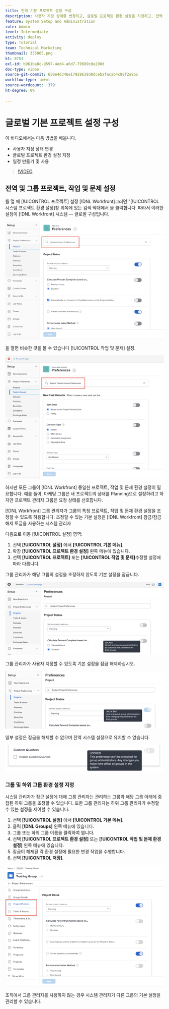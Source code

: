 ```yaml
---
title: 전역 기본 프로젝트 설정 구성
description: 사용자 지정 상태를 변경하고, 글로벌 프로젝트 환경 설정을 지정하고, 전역 기본 설정인 일정을 만드는 방법을 알아봅니다.
feature: System Setup and Administration
role: Admin
level: Intermediate
activity: deploy
type: Tutorial
team: Technical Marketing
thumbnail: 335065.png
kt: 8753
exl-id: b961ba8c-9597-4ed4-a6d7-79689c8e290d
doc-type: video
source-git-commit: 650e4d346e1792863930dcebafacab4c88f2a8bc
workflow-type: tm+mt
source-wordcount: '379'
ht-degree: 0%

---
```


# 글로벌 기본 프로젝트 설정 구성

<!---
21.4 updates have been made
--->

이 비디오에서는 다음 방법을 배웁니다.

* 사용자 지정 상태 변경
* 글로벌 프로젝트 환경 설정 지정
* 일정 만들기 및 사용

>[!VIDEO](https://video.tv.adobe.com/v/335065/?quality=12&learn=on)

## 전역 및 그룹 프로젝트, 작업 및 문제 설정

를 열 때 [!UICONTROL 프로젝트] 설정 [!DNL Workfront]그러면 &quot;[!UICONTROL 시스템 프로젝트 환경 설정]창 위쪽에 있는 검색 막대에서 을 클릭합니다. 따라서 이러한 설정이 [!DNL Workfront] 시스템 — 글로벌 구성입니다.

![[!UICONTROL 프로젝트 환경 설정] 페이지 [!UICONTROL 설정]](assets/admin-fund-system-project-preferences-1.png)

을 열면 비슷한 것을 볼 수 있습니다 [!UICONTROL 작업 및 문제] 설정.

![[!UICONTROL 작업 및 문제 환경 설정] in [!UICONTROL 설정]](assets/admin-fund-task-issue-preferences-2.png)

하지만 모든 그룹이 [!DNL Workfront] 동일한 프로젝트, 작업 및 문제 환경 설정이 필요합니다. 예를 들어, 마케팅 그룹은 새 프로젝트의 상태를 Planning으로 설정하려고 하지만 프로젝트 관리자 그룹은 요청 상태를 선호합니다.

[!DNL Workfront] 그룹 관리자가 그룹의 특정 프로젝트, 작업 및 문제 환경 설정을 조정할 수 있도록 허용합니다. 조정할 수 있는 기본 설정은 [!DNL Workfront] 잠금/잠금 해제 토글을 사용하는 시스템 관리자

다음으로 이동 [!UICONTROL 설정] 영역:

1. 선택 **[!UICONTROL 설정]** 에서 **[!UICONTROL 기본 메뉴]**.
1. 확장 **[!UICONTROL 프로젝트 환경 설정]** 왼쪽 메뉴에 있습니다.
1. 선택 **[!UICONTROL 프로젝트]** 또는 **[!UICONTROL 작업 및 문제]**&#x200B;수정할 설정에 따라 다릅니다.

그룹 관리자가 해당 그룹의 설정을 조정하지 않도록 기본 설정을 잠급니다.

![잠긴 기본 설정 메시지](assets/admin-fund-preferences-locked-3.png)

그룹 관리자가 사용자 지정할 수 있도록 기본 설정을 잠금 해제하십시오.

![잠금 해제된 환경 설정 메시지](assets/admin-fund-preferences-unlocked-4.png)

일부 설정은 잠금을 해제할 수 없으며 전역 시스템 설정으로 유지할 수 없습니다.

![잠긴 기본 설정 메시지](assets/admin-fund-preferences-always-locked-5.png)

### 그룹 및 하위 그룹 환경 설정 지정

시스템 관리자가 잠근 설정에 대해 그룹 관리자는 관리하는 그룹과 해당 그룹 아래에 중첩된 하위 그룹을 조정할 수 있습니다. 또한 그룹 관리자는 하위 그룹 관리자가 수정할 수 있는 설정을 제어할 수 있습니다.

1. 선택 **[!UICONTROL 설정]** 에서 **[!UICONTROL 기본 메뉴]**.
1. 클릭 **[!DNL Groups]** 왼쪽 메뉴에 있습니다.
1. 그룹 또는 하위 그룹 이름을 클릭하여 엽니다.
1. 선택 **[!UICONTROL 프로젝트 환경 설정]** 또는 **[!UICONTROL 작업 및 문제 환경 설정]** 왼쪽 메뉴에 있습니다.
1. 잠금이 해제된 각 환경 설정에 필요한 변경 작업을 수행합니다.
1. 선택 **[!UICONTROL 저장]**.

![[!UICONTROL 프로젝트 상태] 섹션 [!UICONTROL 그룹] 페이지](assets/admin-fund-group-preferences.png)

조직에서 그룹 관리자를 사용하지 않는 경우 시스템 관리자가 다른 그룹의 기본 설정을 관리할 수 있습니다.

<!---
learn more URLs and guides
Create or edit a group status 
Group administrators 
Configure system-wide project preferences 
Configure project preferences for a group 
Configure task and issue preferences for a group 
Create and modify a group’s schedule 
--->
